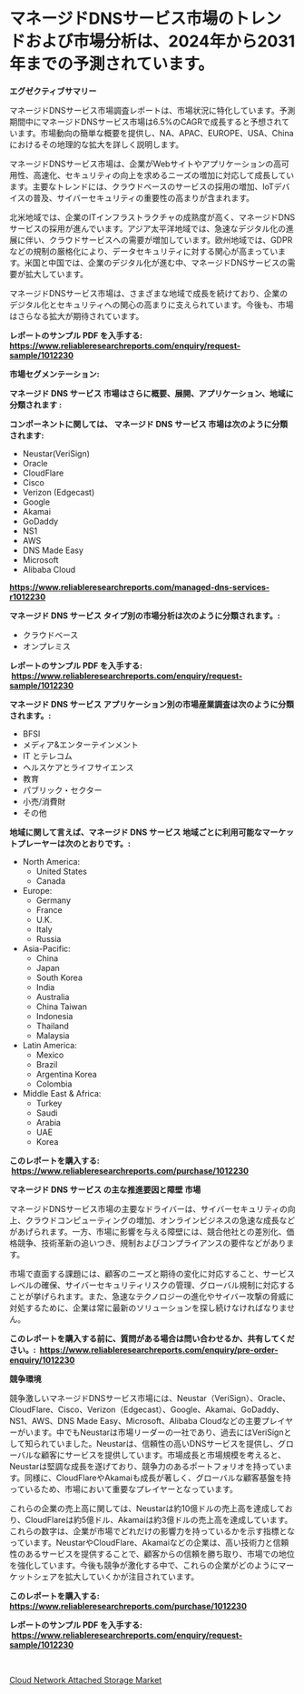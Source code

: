 <p><h1>マネージドDNSサービス市場のトレンドおよび市場分析は、2024年から2031年までの予測されています。</h1></p><p><strong>エグゼクティブサマリー</strong></p>
<p><p>マネージドDNSサービス市場調査レポートは、市場状況に特化しています。予測期間中にマネージドDNSサービス市場は6.5%のCAGRで成長すると予想されています。市場動向の簡単な概要を提供し、NA、APAC、EUROPE、USA、Chinaにおけるその地理的な拡大を詳しく説明します。</p><p>マネージドDNSサービス市場は、企業がWebサイトやアプリケーションの高可用性、高速化、セキュリティの向上を求めるニーズの増加に対応して成長しています。主要なトレンドには、クラウドベースのサービスの採用の増加、IoTデバイスの普及、サイバーセキュリティの重要性の高まりが含まれます。</p><p>北米地域では、企業のITインフラストラクチャの成熟度が高く、マネージドDNSサービスの採用が進んでいます。アジア太平洋地域では、急速なデジタル化の進展に伴い、クラウドサービスへの需要が増加しています。欧州地域では、GDPRなどの規制の厳格化により、データセキュリティに対する関心が高まっています。米国と中国では、企業のデジタル化が進む中、マネージドDNSサービスの需要が拡大しています。</p><p>マネージドDNSサービス市場は、さまざまな地域で成長を続けており、企業のデジタル化とセキュリティへの関心の高まりに支えられています。今後も、市場はさらなる拡大が期待されています。</p></p>
<p><strong>レポートのサンプル PDF を入手する: <a href="https://www.reliableresearchreports.com/enquiry/request-sample/1012230">https://www.reliableresearchreports.com/enquiry/request-sample/1012230</a></strong></p>
<p><strong>市場セグメンテーション:</strong></p>
<p><strong> マネージド DNS サービス 市場はさらに概要、展開、アプリケーション、地域に分類されます :</strong></p>
<p><strong>コンポーネントに関しては、 マネージド DNS サービス 市場は次のように分類されます: &nbsp;</strong></p>
<p><ul><li>Neustar(VeriSign)</li><li>Oracle</li><li>CloudFlare</li><li>Cisco</li><li>Verizon (Edgecast)</li><li>Google</li><li>Akamai</li><li>GoDaddy</li><li>NS1</li><li>AWS</li><li>DNS Made Easy</li><li>Microsoft</li><li>Alibaba Cloud</li></ul></p>
<p><strong><a href="https://www.reliableresearchreports.com/managed-dns-services-r1012230">https://www.reliableresearchreports.com/managed-dns-services-r1012230</a></strong></p>
<p><strong> マネージド DNS サービス タイプ別の市場分析は次のように分類されます。:</strong></p>
<p><ul><li>クラウドベース</li><li>オンプレミス</li></ul></p>
<p><strong>レポートのサンプル PDF を入手する: &nbsp;<a href="https://www.reliableresearchreports.com/enquiry/request-sample/1012230">https://www.reliableresearchreports.com/enquiry/request-sample/1012230</a></strong></p>
<p><strong> マネージド DNS サービス アプリケーション別の市場産業調査は次のように分類されます。:</strong></p>
<p><ul><li>BFSI</li><li>メディア&エンターテインメント</li><li>IT とテレコム</li><li>ヘルスケアとライフサイエンス</li><li>教育</li><li>パブリック・セクター</li><li>小売/消費財</li><li>その他</li></ul></p>
<p><strong>地域に関して言えば、マネージド DNS サービス 地域ごとに利用可能なマーケットプレーヤーは次のとおりです。:</strong></p>
<p><ul>
    <li>
        North America:
        <ul>
            <li>United States</li>
            <li>Canada</li>
        </ul>
    </li>
    <li>
        Europe:
        <ul>
            <li>Germany</li>
            <li>France</li>
            <li>U.K.</li>
            <li>Italy</li>
            <li>Russia</li>
        </ul>
    </li>
    <li>
        Asia-Pacific:
        <ul>
            <li>China</li>
            <li>Japan</li>
            <li>South Korea</li>
            <li>India</li>
            <li>Australia</li>
            <li>China Taiwan</li>
            <li>Indonesia</li>
            <li>Thailand</li>
            <li>Malaysia</li>
        </ul>
    </li>
    <li>
        Latin America:
        <ul>
            <li>Mexico</li>
            <li>Brazil</li>
            <li>Argentina Korea</li>
            <li>Colombia</li>
        </ul>
    </li>
    <li>
        Middle East & Africa:
        <ul>
            <li>Turkey</li>
            <li>Saudi</li>
            <li>Arabia</li>
            <li>UAE</li>
            <li>Korea</li>
        </ul>
    </li>
    </ul></p>
<p><strong>このレポートを購入する: &nbsp;<a href="https://www.reliableresearchreports.com/purchase/1012230">https://www.reliableresearchreports.com/purchase/1012230</a></strong></p>
<p><strong>マネージド DNS サービス の主な推進要因と障壁 市場</strong></p>
<p><p>マネージドDNSサービス市場の主要なドライバーは、サイバーセキュリティの向上、クラウドコンピューティングの増加、オンラインビジネスの急速な成長などがあげられます。一方、市場に影響を与える障壁には、競合他社との差別化、価格競争、技術革新の追いつき、規制およびコンプライアンスの要件などがあります。</p><p>市場で直面する課題には、顧客のニーズと期待の変化に対応すること、サービスレベルの確保、サイバーセキュリティリスクの管理、グローバル規制に対応することが挙げられます。また、急速なテクノロジーの進化やサイバー攻撃の脅威に対処するために、企業は常に最新のソリューションを探し続けなければなりません。</p></p>
<p><strong>このレポートを購入する前に、質問がある場合は問い合わせるか、共有してください。:&nbsp; <a href="https://www.reliableresearchreports.com/enquiry/pre-order-enquiry/1012230">https://www.reliableresearchreports.com/enquiry/pre-order-enquiry/1012230</a></strong></p>
<p><strong>競争環境</strong></p>
<p><p>競争激しいマネージドDNSサービス市場には、Neustar（VeriSign）、Oracle、CloudFlare、Cisco、Verizon（Edgecast）、Google、Akamai、GoDaddy、NS1、AWS、DNS Made Easy、Microsoft、Alibaba Cloudなどの主要プレイヤーがいます。中でもNeustarは市場リーダーの一社であり、過去にはVeriSignとして知られていました。Neustarは、信頼性の高いDNSサービスを提供し、グローバルな顧客にサービスを提供しています。市場成長と市場規模を考えると、Neustarは堅調な成長を遂げており、競争力のあるポートフォリオを持っています。同様に、CloudFlareやAkamaiも成長が著しく、グローバルな顧客基盤を持っているため、市場において重要なプレイヤーとなっています。</p><p>これらの企業の売上高に関しては、Neustarは約10億ドルの売上高を達成しており、CloudFlareは約5億ドル、Akamaiは約3億ドルの売上高を達成しています。これらの数字は、企業が市場でどれだけの影響力を持っているかを示す指標となっています。NeustarやCloudFlare、Akamaiなどの企業は、高い技術力と信頼性のあるサービスを提供することで、顧客からの信頼を勝ち取り、市場での地位を強化しています。今後も競争が激化する中で、これらの企業がどのようにマーケットシェアを拡大していくかが注目されています。</p></p>
<p><strong>このレポートを購入する: &nbsp; <a href="https://www.reliableresearchreports.com/purchase/1012230">https://www.reliableresearchreports.com/purchase/1012230</a></strong></p>
<p><strong>レポートのサンプル PDF を入手する: &nbsp;<a href="https://www.reliableresearchreports.com/enquiry/request-sample/1012230">https://www.reliableresearchreports.com/enquiry/request-sample/1012230</a></strong><strong></strong></p>
<p>&nbsp;</p>
<p><p><a href="https://angry-finch-aaf.notion.site/Analyzing-Cloud-Network-Attached-Storage-Market-Global-Industry-Perspective-and-Forecast-2024-to-2-13e92dc4a42a460997159fecc501e26c">Cloud Network Attached Storage Market</a></p></p>